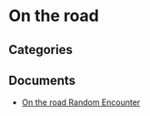 # On the road


## Categories


## Documents
- [On the road Random Encounter](On%20the%20road%20Random%20Encounter.md)